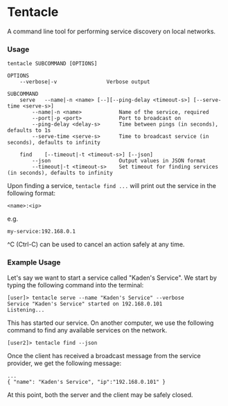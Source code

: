 # Tentacle

A command line tool for performing service discovery on local networks.

### Usage
```
tentacle SUBCOMMAND [OPTIONS]

OPTIONS
    --verbose|-v                Verbose output

SUBCOMMAND
    serve   --name|-n <name> [--][--ping-delay <timeout-s>] [--serve-time <serve-s>]
        --name|-n <name>            Name of the service, required
        --port|-p <port>            Port to broadcast on
        --ping-delay <delay-s>      Time between pings (in seconds), defaults to 1s
        --serve-time <serve-s>      Time to broadcast service (in seconds), defaults to infinity

    find    [--timeout|-t <timeout-s>] [--json]
        --json                      Output values in JSON format
        --timeout|-t <timeout-s>    Set timeout for finding services (in seconds), defaults to infinity
```

Upon finding a service, `tentacle find ...` will print out the service
in the following format:

`<name>:<ip>`

e.g.

`my-service:192.168.0.1`

^C (Ctrl-C) can be used to cancel an action safely at any time.

### Example Usage
Let's say we want to start a service called "Kaden's Service". We start by
typing the following command into the terminal:

```
[user]> tentacle serve --name "Kaden's Service" --verbose
Service "Kaden's Service" started on 192.168.0.101
Listening...
```

This has started our service. On another computer, we use the following command
to find any available services on the network.

```
[user2]> tentacle find --json
```

Once the client has received a broadcast message from the service provider,
we get the following message:

```
...
{ "name": "Kaden's Service", "ip":"192.168.0.101" }
```

At this point, both the server and the client may be safely closed.
